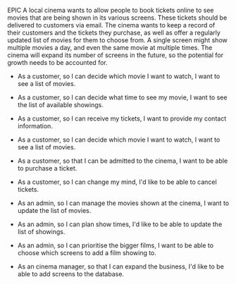 EPIC
A local cinema wants to allow people to book tickets online to see movies that are being shown in its various screens. These tickets should be delivered to customers via email. The cinema wants to keep a record of their customers and the tickets they purchase, as well as offer a regularly updated list of movies for them to choose from. A single screen might show multiple movies a day, and even the same movie at multiple times. The cinema will expand its number of screens in the future, so the potential for growth needs to be accounted for.

- As a customer, so I can decide which movie I want to watch, I want to see a list of movies.
- As a customer, so I can decide what time to see my movie, I want to see the list of available showings.
- As a customer, so I can receive my tickets, I want to provide my contact information.
- As a customer, so I can decide which movie I want to watch, I want to see a list of movies.
- As a customer, so that I can be admitted to the cinema, I want to be able to purchase a ticket.
- As a customer, so I can change my mind, I'd like to be able to cancel tickets.

- As an admin, so I can manage the movies shown at the cinema, I want to update the list of movies.
- As an admin, so I can plan show times, I'd like to be able to update the list of showings.
- As an admin, so I can prioritise the bigger films, I want to be able to choose which screens to add a film showing to.

- As an cinema manager, so that I can expand the business, I'd like to be able to add screens to the database.